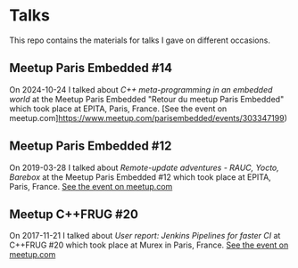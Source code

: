 # Talks

This repo contains the materials for talks I gave on different occasions.

## Meetup Paris Embedded #14

On 2024-10-24 I talked about _C++ meta-programming in an embedded world_ at the Meetup Paris Embedded "Retour du meetup Paris Embedded"
which took place at EPITA, Paris, France.
[See the event on meetup.com]https://www.meetup.com/parisembedded/events/303347199)

## Meetup Paris Embedded #12

On 2019-03-28 I talked about _Remote-update adventures - RAUC, Yocto, Barebox_ at the Meetup Paris Embedded #12
which took place at EPITA, Paris, France.
[See the event on meetup.com](https://www.meetup.com/ParisEmbedded/events/258261163/)

## Meetup C++FRUG #20

On 2017-11-21 I talked about _User report: Jenkins Pipelines for faster CI_ at C++FRUG #20
which took place at Murex in Paris, France.
[See the event on meetup.com](https://www.meetup.com/User-Group-Cpp-Francophone/events/244779488/)
